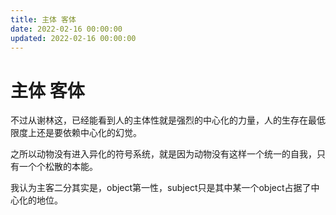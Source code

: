 ```yaml
---
title: 主体 客体
date: 2022-02-16 00:00:00
updated: 2022-02-16 00:00:00
---
```


# 主体 客体

不过从谢林这，已经能看到人的主体性就是强烈的中心化的力量，人的生存在最低限度上还是要依赖中心化的幻觉。

之所以动物没有进入异化的符号系统，就是因为动物没有这样一个统一的自我，只有一个个松散的本能。

我认为主客二分其实是，object第一性，subject只是其中某一个object占据了中心化的地位。
